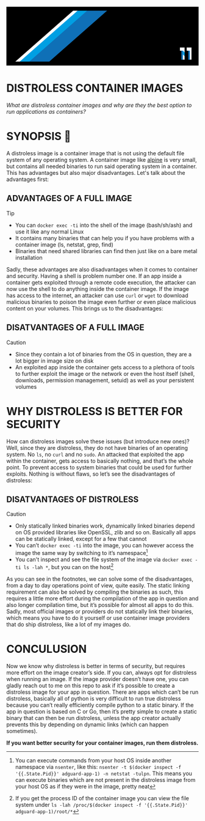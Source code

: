 ![banner](https://github.com/11notes/static/blob/main/img/banner/README.png?raw=true)

# DISTROLESS CONTAINER IMAGES

*What are distroless container images and why are they the best option to run applications as containers?*

# SYNOPSIS 📖

A distroless image is a container image that is not using the default file system of any operating system. A container image like [alpine](https://hub.docker.com/_/alpine) is very small, but contains all needed binaries to run said operating system in a container. This has advantages but also major disadvantages. Let's talk about the advantages first:

## ADVANTAGES OF A FULL IMAGE
> [!TIP]
>* You can ```docker exec -ti``` into the shell of the image (bash/sh/ash) and use it like any normal Linux
>* It contains many binaries that can help you if you have problems with a container image (ls, netstat, grep, find)
>* Binaries that need shared libraries can find then just like on a bare metal installation

Sadly, these advantages are also disadvantages when it comes to container and security. Having a shell is problem number one. If an app inside a container gets exploited through a remote code execution, the attacker can now use the shell to do anything inside the container image. If the image has access to the internet, an attacker can use ```curl``` or ```wget``` to download malicious binaries to poison the image even further or even place malicious content on your volumes. This brings us to the disadvantages:

## DISATVANTAGES OF A FULL IMAGE
> [!CAUTION]
>* Since they contain a lot of binaries from the OS in question, they are a lot bigger in image size on disk
>* An exploited app inside the container gets access to a plethora of tools to further exploit the image or the network or even the host itself (shell, downloads, permission management, setuid) as well as your persistent volumes

# WHY DISTROLESS IS BETTER FOR SECURITY

How can distroless images solve these issues (but introduce new ones)? Well, since they are distroless, they do not have binaries of an operating system. No ```ls```, no ```curl``` and no ```sudo```. An attacked that exploited the app within the container, gets access to basically nothing, and that’s the whole point. To prevent access to system binaries that could be used for further exploits. Nothing is without flaws, so let’s see the disadvantages of distroless:

## DISATVANTAGES OF DISTROLESS
> [!CAUTION]
>* Only statically linked binaries work, dynamically linked binaries depend on OS provided libraries like OpenSSL, zlib and so on. Basically all apps can be statically linked, except for a few that cannot
>* You can’t ```docker exec -ti``` into the image, you can however access the image the same way by switching to it’s namespace[^1]
>* You can't inspect and see the file system of the image via ```docker exec -ti ls -lah *```, but you can on the host[^2]

As you can see in the footnotes, we can solve some of the disadvantages, from a day to day operations point of view, quite easily. The static linking requirement can also be solved by compiling the binaries as such, this requires a little more effort during the compilation of the app in question and also longer compilation time, but it’s possible for almost all apps to do this. Sadly, most official images or providers do not statically link their binaries, which means you have to do it yourself or use container image providers that do ship distroless, like a lot of my images do.

# CONCULUSION

Now we know why distroless is better in terms of security, but requires more effort on the image creator’s side. If you can, always opt for distroless when running an image. If the image provider doesn’t have one, you can gladly reach out to me on this repo to ask if it’s possible to create a distroless image for your app in question. There are apps which can’t be run distroless, basically all of python is very difficult to run true distroless because you can’t really efficiently compile python to a static binary. If the app in question is based on C or Go, then it’s pretty simple to create a static binary that can then be run distroless, unless the app creator actually prevents this by depending on dynamic links (which can happen sometimes).

**If you want better security for your container images, run them distroless.**

[^1]: You can execute commands from your host OS inside another namespace via ```nsenter```, like this: ```nsenter -t $(docker inspect -f '{{.State.Pid}}' adguard-app-1) -n netstat -tulpn```. This means you can execute binaries which are not present in the distroless image from your host OS as if they were in the image, pretty neat
[^2]: If you get the process ID of the container image you can view the file system under ```ls -lah /proc/$(docker inspect -f '{{.State.Pid}}' adguard-app-1)/root/*```